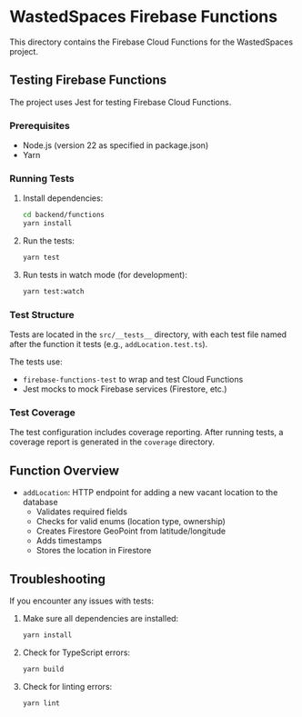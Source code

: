 # WastedSpaces Firebase Functions

This directory contains the Firebase Cloud Functions for the WastedSpaces project.

## Testing Firebase Functions

The project uses Jest for testing Firebase Cloud Functions.

### Prerequisites

- Node.js (version 22 as specified in package.json)
- Yarn

### Running Tests

1. Install dependencies:
   ```bash
   cd backend/functions
   yarn install
   ```

2. Run the tests:
   ```bash
   yarn test
   ```

3. Run tests in watch mode (for development):
   ```bash
   yarn test:watch
   ```

### Test Structure

Tests are located in the `src/__tests__` directory, with each test file named after the function it tests (e.g., `addLocation.test.ts`).

The tests use:
- `firebase-functions-test` to wrap and test Cloud Functions
- Jest mocks to mock Firebase services (Firestore, etc.)

### Test Coverage

The test configuration includes coverage reporting. After running tests, a coverage report is generated in the `coverage` directory.

## Function Overview

- `addLocation`: HTTP endpoint for adding a new vacant location to the database
  - Validates required fields
  - Checks for valid enums (location type, ownership)
  - Creates Firestore GeoPoint from latitude/longitude
  - Adds timestamps
  - Stores the location in Firestore

## Troubleshooting

If you encounter any issues with tests:

1. Make sure all dependencies are installed:
   ```bash
   yarn install
   ```

2. Check for TypeScript errors:
   ```bash
   yarn build
   ```

3. Check for linting errors:
   ```bash
   yarn lint
   ``` 